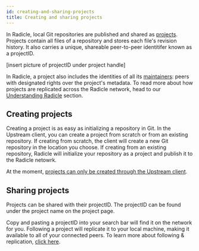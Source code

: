 ```yaml
---
id: creating-and-sharing-projects
title: Creating and sharing projects
---
```


In Radicle, local Git repositories are published and shared as [projects](understanding-radicle/glossary.md/#project). Projects contain all files of a repository and stores each file's revision history. It also carries a unique, shareable peer-to-peer identitifer known as a projectID.

[insert picture of projectID under project handle]

In Radicle, a project also includes the identities of all its [maintainers](understanding-radicle/glossary.md/#maintainer): peers with designated rights over the project's metadata. To read more about how projects are replicated across the Radicle network, head to our [Understanding Radicle](understanding-radicle/how-it-works.md) section.

## Creating projects

Creating a project is as easy as initializing a repository in Git. In the Upstream client, you can create a project from scratch or from an existing repository. If creating from scratch, the client will create a new Git repository in the location you choose. If creating from an existing repository, Radicle will initialize your repository as a project and publish it to the Radicle netowrk.

At the moment, [projects can only be created through the Upstream client](understanding-radicle/faq.md).

## Sharing projects

Projects can be shared with their projectID. The projectID can be found under the project name on the project page.

Copy and pasting a projectID into your search bar will find it on the network for you. Following a project will replicate it to your local machine, making it available to all of your connected peers. To learn more about following & replication, [click here](understanding-radicle/how-it-works.md).






